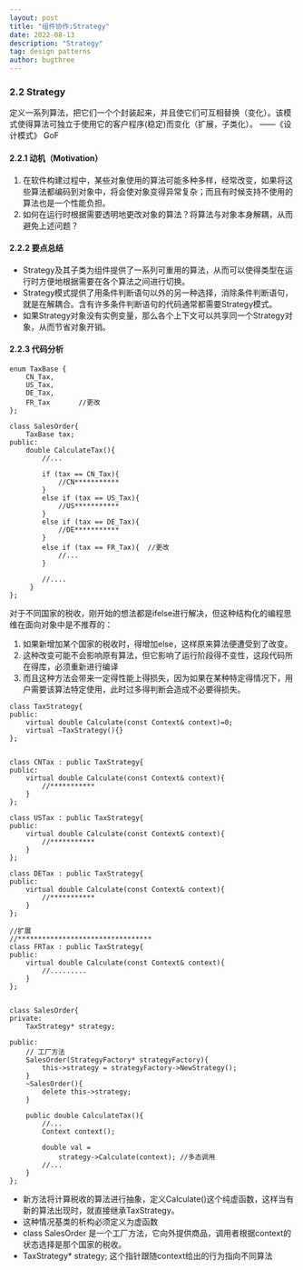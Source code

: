 ```yaml
---
layout: post
title: "组件协作:Strategy"
date: 2022-08-13
description: "Strategy"
tag: design patterns
author: bugthree
---
```


### 2.2 Strategy
定义一系列算法，把它们一个个封装起来，并且使它们可互相替换（变化）。该模式使得算法可独立于使用它的客户程序(稳定)而变化（扩展，子类化）。 ——《设计模式》 GoF
#### 2.2.1 动机（Motivation）
1. 在软件构建过程中，某些对象使用的算法可能多种多样，经常改变，如果将这些算法都编码到对象中，将会使对象变得异常复杂；而且有时候支持不使用的算法也是一个性能负担。
2. 如何在运行时根据需要透明地更改对象的算法？将算法与对象本身解耦，从而避免上述问题？
#### 2.2.2 要点总结
- Strategy及其子类为组件提供了一系列可重用的算法，从而可以使得类型在运行时方便地根据需要在各个算法之间进行切换。
- Strategy模式提供了用条件判断语句以外的另一种选择，消除条件判断语句，就是在解耦合。含有许多条件判断语句的代码通常都需要Strategy模式。
- 如果Strategy对象没有实例变量，那么各个上下文可以共享同一个Strategy对象，从而节省对象开销。
#### 2.2.3 代码分析

```
enum TaxBase {
	CN_Tax,
	US_Tax,
	DE_Tax,
	FR_Tax       //更改
};

class SalesOrder{
    TaxBase tax;
public:
    double CalculateTax(){
        //...
        
        if (tax == CN_Tax){
            //CN***********
        }
        else if (tax == US_Tax){
            //US***********
        }
        else if (tax == DE_Tax){
            //DE***********
        }
		else if (tax == FR_Tax){  //更改
			//...
		}

        //....
     }
};
```

对于不同国家的税收，刚开始的想法都是ifelse进行解决，但这种结构化的编程思维在面向对象中是不推荐的：
1. 如果新增加某个国家的税收时，得增加else，这样原来算法便遭受到了改变。
1. 这种改变可能不会影响原有算法，但它影响了运行阶段得不变性，这段代码所在得库，必须重新进行编译
1. 而且这种方法会带来一定得性能上得损失，因为如果在某种特定得情况下，用户需要该算法特定使用，此时过多得判断会造成不必要得损失。

```
class TaxStrategy{
public:
    virtual double Calculate(const Context& context)=0;
    virtual ~TaxStrategy(){}
};


class CNTax : public TaxStrategy{
public:
    virtual double Calculate(const Context& context){
        //***********
    }
};

class USTax : public TaxStrategy{
public:
    virtual double Calculate(const Context& context){
        //***********
    }
};

class DETax : public TaxStrategy{
public:
    virtual double Calculate(const Context& context){
        //***********
    }
};

//扩展
//*********************************
class FRTax : public TaxStrategy{
public:
	virtual double Calculate(const Context& context){
		//.........
	}
};


class SalesOrder{
private:
    TaxStrategy* strategy;

public:
    // 工厂方法
    SalesOrder(StrategyFactory* strategyFactory){
        this->strategy = strategyFactory->NewStrategy();
    }
    ~SalesOrder(){
        delete this->strategy;
    }

    public double CalculateTax(){
        //...
        Context context();
        
        double val = 
            strategy->Calculate(context); //多态调用
        //...
    }
};
```
- 新方法将计算税收的算法进行抽象，定义Calculate()这个纯虚函数，这样当有新的算法出现时，就直接继承TaxStrategy。
- 这种情况基类的析构必须定义为虚函数
- class SalesOrder 是一个工厂方法，它向外提供商品，调用者根据context的状态选择是那个国家的税收。
- TaxStrategy* strategy; 这个指针跟随context给出的行为指向不同算法